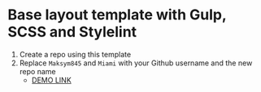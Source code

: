 # Base layout template with Gulp, SCSS and Stylelint
1. Create a repo using this template
1. Replace `Maksym845` and `Miami` with your Github username and the new repo name
    - [DEMO LINK](https://<your_account>.github.io/<repo_name>/)
